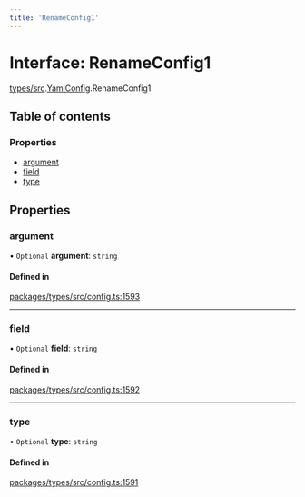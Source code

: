 ```yaml
---
title: 'RenameConfig1'
---
```


# Interface: RenameConfig1

[types/src](../modules/types_src).[YamlConfig](../modules/types_src.YamlConfig).RenameConfig1

## Table of contents

### Properties

- [argument](types_src.YamlConfig.RenameConfig1#argument)
- [field](types_src.YamlConfig.RenameConfig1#field)
- [type](types_src.YamlConfig.RenameConfig1#type)

## Properties

### argument

• `Optional` **argument**: `string`

#### Defined in

[packages/types/src/config.ts:1593](https://github.com/Urigo/graphql-mesh/blob/master/packages/types/src/config.ts#L1593)

___

### field

• `Optional` **field**: `string`

#### Defined in

[packages/types/src/config.ts:1592](https://github.com/Urigo/graphql-mesh/blob/master/packages/types/src/config.ts#L1592)

___

### type

• `Optional` **type**: `string`

#### Defined in

[packages/types/src/config.ts:1591](https://github.com/Urigo/graphql-mesh/blob/master/packages/types/src/config.ts#L1591)
